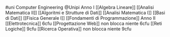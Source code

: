 #uni Computer Engineering @Unipi 
Anno I
[[Algebra Lineare]] 
[[Analisi Matematica II]] 
[[Algoritmi e Strutture di Dati]] 
[[Analisi Matematica I]] 
[[Basi di Dati]] 
[[Fisica Generale I]] 
[[Fondamenti di Programmazione]] 
Anno II
[[Elettrotecnica]] 6cfu 
[[Progettazione Web]] non blocca niente 6cfu
[[Reti Logiche]] 9cfu
[[Ricerca Operativa]] non blocca niente 9cfu